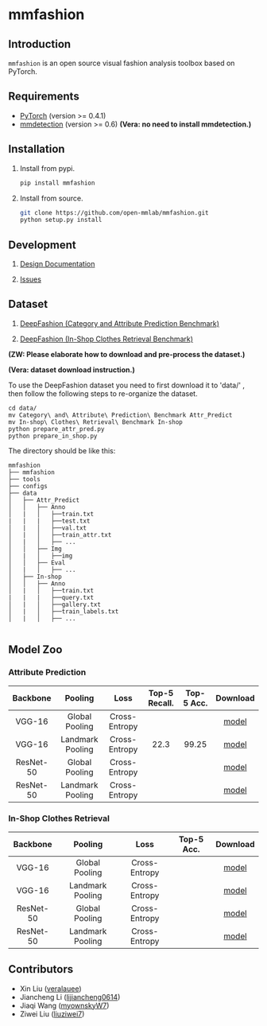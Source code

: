 # mmfashion

## Introduction

`mmfashion` is an open source visual fashion analysis toolbox based on PyTorch.


## Requirements
* [PyTorch](https://pytorch.org/) (version >= 0.4.1)
* [mmdetection](https://github.com/open-mmlab/mmdetection) (version >= 0.6) 
**(Vera: no need to install mmdetection.)**

## Installation

1. Install from pypi.

    ```bash
    pip install mmfashion
    ```

2. Install from source.

    ```bash
    git clone https://github.com/open-mmlab/mmfashion.git
    python setup.py install
    ```


## Development

1. [Design Documentation](https://github.com/open-mmlab/mmfashion/blob/master/doc/design.md)

2. [Issues](https://github.com/open-mmlab/mmfashion/issues)


## Dataset

1. [DeepFashion (Category and Attribute Prediction Benchmark)](http://mmlab.ie.cuhk.edu.hk/projects/DeepFashion/AttributePrediction.html)

2. [DeepFashion (In-Shop Clothes Retrieval Benchmark)](http://mmlab.ie.cuhk.edu.hk/projects/DeepFashion/InShopRetrieval.html)

**(ZW: Please elaborate how to download and pre-process the dataset.)**

**(Vera: dataset download instruction.)**

To use the DeepFashion dataset you need to first download it to 'data/' , then follow the following steps to re-organize the dataset. 

```
cd data/
mv Category\ and\ Attribute\ Prediction\ Benchmark Attr_Predict
mv In-shop\ Clothes\ Retrieval\ Benchmark In-shop
python prepare_attr_pred.py
python prepare_in_shop.py

```

The directory should be like this:


```
mmfashion
├── mmfashion
├── tools
├── configs
├── data
│   ├── Attr_Predict
│   │   ├── Anno
│   |   │   ├──train.txt
|   |   |   ├──test.txt
│   |   │   ├──val.txt
│   |   │   ├──train_attr.txt
│   |   │   ├── ...
│   │   ├── Img
│   |   │   ├──img
│   │   ├── Eval
│   |   │   ├── ...
│   ├── In-shop
│   │   ├── Anno
│   |   │   ├──train.txt
|   |   |   ├──query.txt
│   |   │   ├──gallery.txt
│   |   │   ├──train_labels.txt
│   |   │   ├── ...


```
## Model Zoo

### Attribute Prediction

|   Backbone  |      Pooling     |      Loss     | Top-5 Recall. | Top-5 Acc. |      Download      |
| :---------: | :--------------: | :-----------: | :-----------: |:---------: | :----------------: |
|    VGG-16   |  Global Pooling  | Cross-Entropy |               |            |     [model]()      |
|    VGG-16   | Landmark Pooling | Cross-Entropy |     22.3      |   99.25    |     [model]()      |
|  ResNet-50  |  Global Pooling  | Cross-Entropy |               |            |     [model]()      |
|  ResNet-50  | Landmark Pooling | Cross-Entropy |               |            |     [model]()      |

### In-Shop Clothes Retrieval

|   Backbone  |      Pooling     |      Loss     |  Top-5 Acc. |      Download      |
| :---------: | :--------------: | :-----------: | :---------: | :----------------: |
|    VGG-16   |  Global Pooling  | Cross-Entropy |             |     [model]()      |
|    VGG-16   | Landmark Pooling | Cross-Entropy |             |     [model]()      |
|  ResNet-50  |  Global Pooling  | Cross-Entropy |             |     [model]()      |
|  ResNet-50  | Landmark Pooling | Cross-Entropy |             |     [model]()      |


## Contributors

* Xin Liu ([veralauee](https://github.com/veralauee))
* Jiancheng Li ([lijiancheng0614](https://github.com/lijiancheng0614))
* Jiaqi Wang ([myownskyW7](https://github.com/myownskyW7))
* Ziwei Liu ([liuziwei7](https://github.com/liuziwei7))
